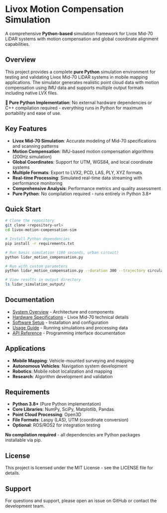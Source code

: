 # Livox Motion Compensation Simulation

A comprehensive **Python-based** simulation framework for Livox Mid-70 LiDAR systems with motion compensation and global coordinate alignment capabilities.

## Overview

This project provides a complete **pure Python** simulation environment for testing and validating Livox Mid-70 LiDAR systems in mobile mapping applications. The simulator generates realistic point cloud data with motion compensation using IMU data and supports multiple output formats including native LVX files.

**🐍 Pure Python Implementation**: No external hardware dependencies or C++ compilation required - everything runs in Python for maximum portability and ease of use.

## Key Features

- **Livox Mid-70 Simulation**: Accurate modeling of Mid-70 specifications and scanning patterns
- **Motion Compensation**: IMU-based motion compensation algorithms (200Hz simulation)
- **Global Coordinates**: Support for UTM, WGS84, and local coordinate systems
- **Multiple Formats**: Export to LVX2, PCD, LAS, PLY, XYZ formats
- **Real-time Processing**: Simulated real-time data streaming with performance monitoring
- **Comprehensive Analysis**: Performance metrics and quality assessment
- **Pure Python**: No compilation required - runs entirely in Python 3.8+

## Quick Start

```bash
# Clone the repository
git clone <repository-url>
cd livox-motion-compensation-sim

# Install Python dependencies
pip install -r requirements.txt

# Run basic simulation (180 seconds, urban circuit)
python lidar_motion_compensation.py

# Run with custom parameters
python lidar_motion_compensation.py --duration 300 --trajectory circular --verbose

# View results in output directory
ls lidar_simulation_output/
```

## Documentation

- [System Overview](System_Overview.md) - Architecture and components
- [Hardware Specifications](Hardware_Specifications.md) - Livox Mid-70 technical details
- [Software Setup](Software_Setup.md) - Installation and configuration
- [Usage Guide](Usage_Guide.md) - Running simulations and processing data
- [API Reference](API_Reference.md) - Programming interface documentation

## Applications

- **Mobile Mapping**: Vehicle-mounted surveying and mapping
- **Autonomous Vehicles**: Navigation system development
- **Robotics**: Mobile robot localization and mapping
- **Research**: Algorithm development and validation

## Requirements

- **Python 3.8+** (Pure Python implementation)
- **Core Libraries**: NumPy, SciPy, Matplotlib, Pandas
- **Point Cloud Processing**: Open3D
- **File Formats**: Laspy (LAS), UTM (coordinate conversion)
- **Optional**: ROS/ROS2 for integration testing

**No compilation required** - all dependencies are Python packages installable via pip.

## License

This project is licensed under the MIT License - see the LICENSE file for details.

## Support

For questions and support, please open an issue on GitHub or contact the development team.
